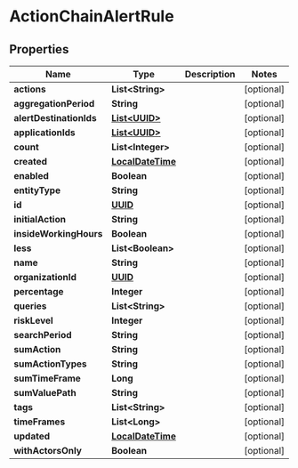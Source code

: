 
# ActionChainAlertRule

## Properties
Name | Type | Description | Notes
------------ | ------------- | ------------- | -------------
**actions** | **List&lt;String&gt;** |  |  [optional]
**aggregationPeriod** | **String** |  |  [optional]
**alertDestinationIds** | [**List&lt;UUID&gt;**](UUID.md) |  |  [optional]
**applicationIds** | [**List&lt;UUID&gt;**](UUID.md) |  |  [optional]
**count** | **List&lt;Integer&gt;** |  |  [optional]
**created** | [**LocalDateTime**](LocalDateTime.md) |  |  [optional]
**enabled** | **Boolean** |  |  [optional]
**entityType** | **String** |  |  [optional]
**id** | [**UUID**](UUID.md) |  |  [optional]
**initialAction** | **String** |  |  [optional]
**insideWorkingHours** | **Boolean** |  |  [optional]
**less** | **List&lt;Boolean&gt;** |  |  [optional]
**name** | **String** |  |  [optional]
**organizationId** | [**UUID**](UUID.md) |  |  [optional]
**percentage** | **Integer** |  |  [optional]
**queries** | **List&lt;String&gt;** |  |  [optional]
**riskLevel** | **Integer** |  |  [optional]
**searchPeriod** | **String** |  |  [optional]
**sumAction** | **String** |  |  [optional]
**sumActionTypes** | **String** |  |  [optional]
**sumTimeFrame** | **Long** |  |  [optional]
**sumValuePath** | **String** |  |  [optional]
**tags** | **List&lt;String&gt;** |  |  [optional]
**timeFrames** | **List&lt;Long&gt;** |  |  [optional]
**updated** | [**LocalDateTime**](LocalDateTime.md) |  |  [optional]
**withActorsOnly** | **Boolean** |  |  [optional]




